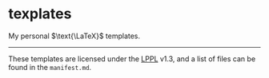 # texplates
My personal $\text{\LaTeX}$ templates.

***

These templates are licensed under the [LPPL](https://www.latex-project.org/lppl/) v1.3, and a list of files can be found in the `manifest.md`.
